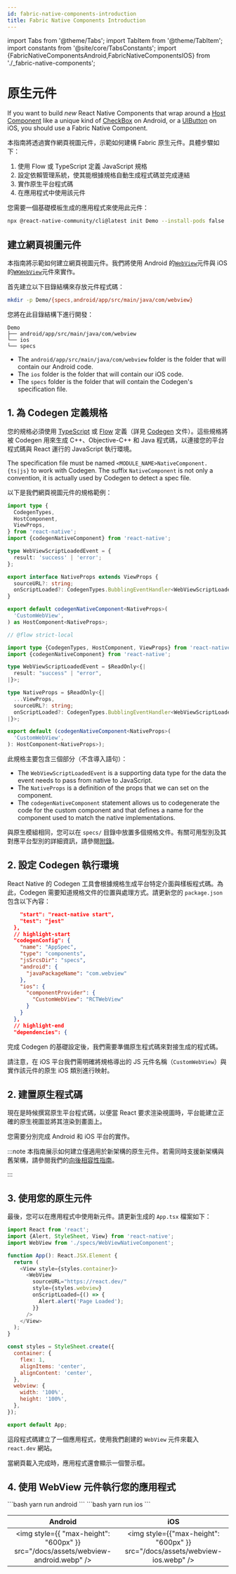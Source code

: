 ```yaml
---
id: fabric-native-components-introduction
title: Fabric Native Components Introduction
---
```


import Tabs from '@theme/Tabs';
import TabItem from '@theme/TabItem';
import constants from '@site/core/TabsConstants';
import {FabricNativeComponentsAndroid,FabricNativeComponentsIOS} from './\_fabric-native-components';

# 原生元件

If you want to build _new_ React Native Components that wrap around a [Host Component](https://reactnative.dev/architecture/glossary#host-view-tree-and-host-view) like a unique kind of [CheckBox](https://developer.android.com/reference/androidx/appcompat/widget/AppCompatCheckBox) on Android, or a [UIButton](https://developer.apple.com/documentation/uikit/uibutton?language=objc) on iOS, you should use a Fabric Native Component.

本指南將透過實作網頁視圖元件，示範如何建構 Fabric 原生元件。具體步驟如下：

1. 使用 Flow 或 TypeScript 定義 JavaScript 規格
2. 設定依賴管理系統，使其能根據規格自動生成程式碼並完成連結
3. 實作原生平台程式碼
4. 在應用程式中使用該元件

您需要一個基礎模板生成的應用程式來使用此元件：

```bash
npx @react-native-community/cli@latest init Demo --install-pods false
```

## 建立網頁視圖元件

本指南將示範如何建立網頁視圖元件。我們將使用 Android 的[`WebView`](https://developer.android.com/reference/android/webkit/WebView)元件與 iOS 的[`WKWebView`](https://developer.apple.com/documentation/webkit/wkwebview?language=objc)元件來實作。

首先建立以下目錄結構來存放元件程式碼：

```bash
mkdir -p Demo/{specs,android/app/src/main/java/com/webview}
```

您將在此目錄結構下進行開發：

```
Demo
├── android/app/src/main/java/com/webview
└── ios
└── specs
```

- The `android/app/src/main/java/com/webview` folder is the folder that will contain our Android code.
- The `ios` folder is the folder that will contain our iOS code.
- The `specs` folder is the folder that will contain the Codegen's specification file.

## 1. 為 Codegen 定義規格

您的規格必須使用 [TypeScript](https://www.typescriptlang.org/) 或 [Flow](https://flow.org/) 定義（詳見 [Codegen](the-new-architecture/what-is-codegen) 文件）。這些規格將被 Codegen 用來生成 C++、Objective-C++ 和 Java 程式碼，以連接您的平台程式碼與 React 運行的 JavaScript 執行環境。

The specification file must be named `<MODULE_NAME>NativeComponent.{ts|js}` to work with Codegen. The suffix `NativeComponent` is not only a convention, it is actually used by Codegen to detect a spec file.

以下是我們網頁視圖元件的規格範例：

<Tabs groupId="language" queryString defaultValue={constants.defaultJavaScriptSpecLanguage} values={constants.javaScriptSpecLanguages}>
<TabItem value="typescript">

```typescript title="Demo/specs/WebViewNativeComponent.ts"
import type {
  CodegenTypes,
  HostComponent,
  ViewProps,
} from 'react-native';
import {codegenNativeComponent} from 'react-native';

type WebViewScriptLoadedEvent = {
  result: 'success' | 'error';
};

export interface NativeProps extends ViewProps {
  sourceURL?: string;
  onScriptLoaded?: CodegenTypes.BubblingEventHandler<WebViewScriptLoadedEvent> | null;
}

export default codegenNativeComponent<NativeProps>(
  'CustomWebView',
) as HostComponent<NativeProps>;
```

</TabItem>
<TabItem value="flow">

```ts title="Demo/RCTWebView/js/RCTWebViewNativeComponent.js":
// @flow strict-local

import type {CodegenTypes, HostComponent, ViewProps} from 'react-native';
import {codegenNativeComponent} from 'react-native';

type WebViewScriptLoadedEvent = $ReadOnly<{|
  result: "success" | "error",
|}>;

type NativeProps = $ReadOnly<{|
  ...ViewProps,
  sourceURL?: string;
  onScriptLoaded?: CodegenTypes.BubblingEventHandler<WebViewScriptLoadedEvent>?;
|}>;

export default (codegenNativeComponent<NativeProps>(
  'CustomWebView',
): HostComponent<NativeProps>);

```

</TabItem>
</Tabs>

此規格主要包含三個部分（不含導入語句）：

- The `WebViewScriptLoadedEvent` is a supporting data type for the data the event needs to pass from native to JavaScript.
- The `NativeProps` is a definition of the props that we can set on the component.
- The `codegenNativeComponent` statement allows us to codegenerate the code for the custom component and that defines a name for the component used to match the native implementations.

與原生模組相同，您可以在 `specs/` 目錄中放置多個規格文件。有關可用型別及其對應平台型別的詳細資訊，請參閱[附錄](appendix.md#codegen-typings)。

## 2. 設定 Codegen 執行環境

React Native 的 Codegen 工具會根據規格生成平台特定介面與樣板程式碼。為此，Codegen 需要知道規格文件的位置與處理方式。請更新您的 `package.json` 包含以下內容：

```json package.json
    "start": "react-native start",
    "test": "jest"
  },
  // highlight-start
  "codegenConfig": {
    "name": "AppSpec",
    "type": "components",
    "jsSrcsDir": "specs",
    "android": {
      "javaPackageName": "com.webview"
    },
    "ios": {
      "componentProvider": {
        "CustomWebView": "RCTWebView"
      }
    }
  },
  // highlight-end
  "dependencies": {
```

完成 Codegen 的基礎設定後，我們需要準備原生程式碼來對接生成的程式碼。

請注意，在 iOS 平台我們需明確將規格導出的 JS 元件名稱（`CustomWebView`）與實作該元件的原生 iOS 類別進行映射。

## 2. 建置原生程式碼

現在是時候撰寫原生平台程式碼，以便當 React 要求渲染視圖時，平台能建立正確的原生視圖並將其渲染到畫面上。

您需要分別完成 Android 和 iOS 平台的實作。

:::note
本指南展示如何建立僅適用於新架構的原生元件。若需同時支援新架構與舊架構，請參閱我們的[向後相容性指南](https://github.com/reactwg/react-native-new-architecture/blob/main/docs/backwards-compat.md)。

:::

<Tabs groupId="platforms" queryString defaultValue={constants.defaultPlatform}>
    <TabItem value="android" label="Android">
        <FabricNativeComponentsAndroid />
    </TabItem>
    <TabItem value="ios" label="iOS">
        <FabricNativeComponentsIOS />
    </TabItem>
</Tabs>

## 3. 使用您的原生元件

最後，您可以在應用程式中使用新元件。請更新生成的 `App.tsx` 檔案如下：

```javascript title="Demo/App.tsx"
import React from 'react';
import {Alert, StyleSheet, View} from 'react-native';
import WebView from './specs/WebViewNativeComponent';

function App(): React.JSX.Element {
  return (
    <View style={styles.container}>
      <WebView
        sourceURL="https://react.dev/"
        style={styles.webview}
        onScriptLoaded={() => {
          Alert.alert('Page Loaded');
        }}
      />
    </View>
  );
}

const styles = StyleSheet.create({
  container: {
    flex: 1,
    alignItems: 'center',
    alignContent: 'center',
  },
  webview: {
    width: '100%',
    height: '100%',
  },
});

export default App;
```

這段程式碼建立了一個應用程式，使用我們創建的 `WebView` 元件來載入 `react.dev` 網站。

當網頁載入完成時，應用程式還會顯示一個警示框。

## 4. 使用 WebView 元件執行您的應用程式

<Tabs groupId="platforms" queryString defaultValue={constants.defaultPlatform}>
<TabItem value="android" label="Android">
```bash
yarn run android
```
</TabItem>
<TabItem value="ios" label="iOS">
```bash
yarn run ios
```
</TabItem>
</Tabs>

|                                      Android                                      |                                     iOS                                      |
| :-------------------------------------------------------------------------------: | :--------------------------------------------------------------------------: |
| <img style={{ "max-height": "600px" }} src="/docs/assets/webview-android.webp" /> | <img style={{"max-height": "600px" }} src="/docs/assets/webview-ios.webp" /> |